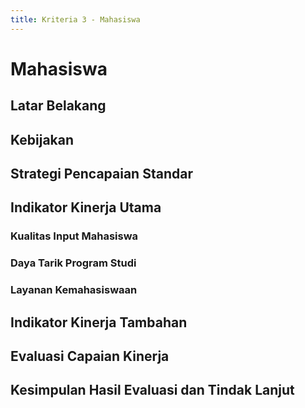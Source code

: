 ```yaml
---
title: Kriteria 3 - Mahasiswa
---
```


# Mahasiswa

<!--@include: ../penilaian/13-14.md-->

## Latar Belakang

<!-- @include: ../panduan/iii-d-3-1.md -->

## Kebijakan

<!-- @include: ../panduan/iii-d-3-2.md -->

## Strategi Pencapaian Standar

<!-- @include: ../panduan/iii-d-3-3.md -->

## Indikator Kinerja Utama

### Kualitas Input Mahasiswa

<!-- @include: ../panduan/iii-d-3-4-a.md -->

### Daya Tarik Program Studi

<!-- @include: ../panduan/iii-d-3-4-b.md -->

### Layanan Kemahasiswaan

<!-- @include: ../panduan/iii-d-3-4-c.md -->

## Indikator Kinerja Tambahan

<!-- @include: ../panduan/iii-d-3-5.md -->

## Evaluasi Capaian Kinerja

<!-- @include: ../panduan/iii-d-3-6.md -->

## Kesimpulan Hasil Evaluasi dan Tindak Lanjut

<!-- @include: ../panduan/iii-d-3-7.md -->
